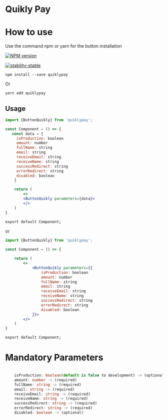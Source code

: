 # Quikly Pay <h1> How to use

Use the command npm or yarn for the button installation

[![NPM version](https://badge.fury.io/js/quiklypay.svg)](https://www.npmjs.com/package/quiklypay)

[![stability-stable](https://img.shields.io/badge/stability-stable-green.svg)](https://github.com/rouderz/QuiklyButtonPay)


```npm
npm install --save quiklypay
```
Or

```yarn 
yarn add quiklypay
```

## Usage

```jsx
import {ButtonQuikly} from 'quiklypay';

const Component = () => {
   const data = {
     isProduction: boolean
     amount: number
     fullName: string
     email: string
     receiveEmail: string
     receiveName: string
     successRedirect: string
     errorRedirect: string
     disabled: boolean
    }

    return (
        <>
        <ButtonQuikly parameters={data}>
        </>
    )
}

export default Component;
```

or

```jsx
import {ButtonQuikly} from 'quiklypay';

const Component = () => {

    return (
        <>
            <ButtonQuikly parameters={{
                isProduction: boolean
                amount: number
                fullName: string
                email: string
                receiveEmail: string
                receiveName: string
                successRedirect: string
                errorRedirect: string
                disabled: boolean
            }}>
        </>
    )
}

export default Component;
```

# Mandatory Parameters

```ts

    isProduction: boolean(default is false to development) -> (optional)
    amount: number -> (required)
    fullName: string -> (required)
    email: string -> (required)
    receiveEmail: string -> (required)
    receiveName: string -> (required)
    successRedirect: string -> (required)
    errorRedirect: string -> (required)
    disabled: boolean -> (optional)
```
